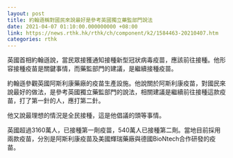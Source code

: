 ```yaml
---
layout: post
title: 約翰遜稱對國民來說最好是參考英國獨立藥監部門說法
date: 2021-04-07 01:10:00.000000000 +08:00
link: https://news.rthk.hk/rthk/ch/component/k2/1584463-20210407.htm
categories: rthk
---
```


英國首相約翰遜說，當民眾接獲通知接種新型冠狀病毒疫苗，應該前往接種。他形容接種疫苗是關鍵事情，而藥監部門的建議，是繼續接種疫苗。

約翰遜參觀英國阿斯利康藥廠的疫苗生產設施。他說關於阿斯利康疫苗，對國民來說最好的做法，是參考英國獨立藥監部門的說法，相關建議是繼續前往接種這款疫苗，打了第一針的人，應打第二針。

他又說最理想的情況是全民接種，這是他倡議的頭等事情。

英國超過3160萬人，已接種第一劑疫苗，540萬人已接種第二劑。當地目前採用兩款疫苗，分別是阿斯利康疫苗及美國輝瑞藥廠與德國BioNtech合作研發的疫苗。
